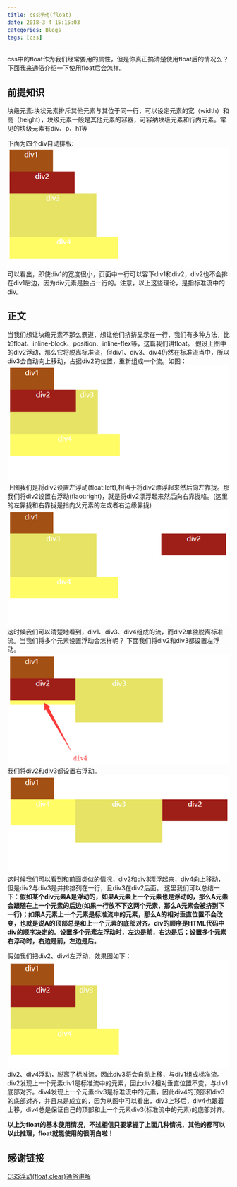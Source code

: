 ```yaml
---
title: css浮动(float)
date: 2018-3-4 15:15:03
categories: Blogs
tags: [css]
---
```


css中的float作为我们经常要用的属性，但是你真正搞清楚使用float后的情况么？下面我来通俗介绍一下使用float后会怎样。
<!--more-->

## 前提知识
块级元素:块状元素排斥其他元素与其位于同一行，可以设定元素的宽（width）和高（height），块级元素一般是其他元素的容器，可容纳块级元素和行内元素。常见的块级元素有div、p、h1等

下面为四个div自动排版:
![自动排版](/img/css浮动float/1.png)
可以看出，即使div1的宽度很小，页面中一行可以容下div1和div2，div2也不会排在div1后边，因为div元素是独占一行的。注意，以上这些理论，是指标准流中的div。

## 正文
当我们想让块级元素不那么霸道，想让他们挤挤显示在一行，我们有多种方法，比如float、inline-block、position、inline-flex等，这篇我们讲float。
假设上图中的div2浮动，那么它将脱离标准流，但div1、div3、div4仍然在标准流当中，所以div3会自动向上移动，占据div2的位置，重新组成一个流。如图：
![div2左浮动](/img/css浮动float/2.png)
上图我们是将div2设置左浮动(float:left),相当于将div2漂浮起来然后向左靠拢。那我们将div2设置右浮动(flaot:right)，就是将div2漂浮起来然后向右靠拢咯。(这里的左靠拢和右靠拢是指向父元素的左或者右边缘靠拢)
![div2右浮动](/img/css浮动float/3.png)
这时候我们可以清楚地看到，div1、div3、div4组成的流，而div2单独脱离标准流。当我们将多个元素设置浮动会怎样呢？
下面我们将div2和div3都设置左浮动。
![div2、3左浮动](/img/css浮动float/4.png)
我们将div2和div3都设置右浮动。
![div2、3右浮动](/img/css浮动float/5.png)
这时候我们可以看到和前面类似的情况，div2和div3漂浮起来，div4向上移动，但是div2与div3是并排排列在一行，且div3在div2后面。
这里我们可以总结一下：**假如某个div元素A是浮动的，如果A元素上一个元素也是浮动的，那么A元素会跟随在上一个元素的后边(如果一行放不下这两个元素，那么A元素会被挤到下一行)；如果A元素上一个元素是标准流中的元素，那么A的相对垂直位置不会改变，也就是说A的顶部总是和上一个元素的底部对齐。div的顺序是HTML代码中div的顺序决定的。设置多个元素左浮动时，左边是前，右边是后；设置多个元素右浮动时，右边是前，左边是后。**

假如我们把div2、div4左浮动，效果图如下：
![div2、4左浮动](/img/css浮动float/6.png)
div2、div4浮动，脱离了标准流，因此div3将会自动上移，与div1组成标准流。div2发现上一个元素div1是标准流中的元素，因此div2相对垂直位置不变，与div1底部对齐。div4发现上一个元素div3是标准流中的元素，因此div4的顶部和div3的底部对齐，并且总是成立的，因为从图中可以看出，div3上移后，div4也跟着上移，div4总是保证自己的顶部和上一个元素div3(标准流中的元素)的底部对齐。

**以上为float的基本使用情况，不过相信只要掌握了上面几种情况，其他的都可以以此推理，float就能使用的很明白啦！**

## 感谢链接
[CSS浮动(float,clear)通俗讲解](https://www.cnblogs.com/acorn/p/5249089.html)